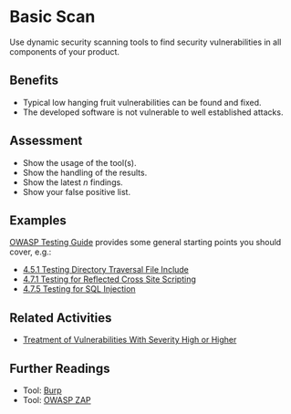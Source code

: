 # Basic Scan

Use dynamic security scanning tools to find security vulnerabilities in all components of your product.

## Benefits

- Typical low hanging fruit vulnerabilities can be found and fixed.
- The developed software is not vulnerable to well established attacks.

## Assessment

- Show the usage of the tool(s).
- Show the handling of the results.
- Show the latest *n* findings.
- Show your false positive list.

## Examples

[OWASP Testing Guide](https://owasp.org/www-project-web-security-testing-guide) provides some general starting points you should cover, e.g.:

- [4.5.1 Testing Directory Traversal File Include](https://owasp.org/www-project-web-security-testing-guide/v42/4-Web_Application_Security_Testing/05-Authorization_Testing/01-Testing_Directory_Traversal_File_Include.html)
- [4.7.1 Testing for Reflected Cross Site Scripting](https://owasp.org/www-project-web-security-testing-guide/v42/4-Web_Application_Security_Testing/07-Input_Validation_Testing/01-Testing_for_Reflected_Cross_Site_Scripting.html)
- [4.7.5 Testing for SQL Injection](https://owasp.org/www-project-web-security-testing-guide/v42/4-Web_Application_Security_Testing/07-Input_Validation_Testing/05-Testing_for_SQL_Injection.html)

## Related Activities

- [Treatment of Vulnerabilities With Severity High or Higher](../green/treatment-of-vulnerabilities-with-severity-high-or-higher.md)

## Further Readings

- Tool: [Burp](https://portswigger.net/burp)
- Tool: [OWASP ZAP](https://www.zaproxy.org/)

